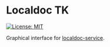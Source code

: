 # Localdoc TK

[![License: MIT](https://img.shields.io/badge/License-MIT-yellow.svg)](https://opensource.org/licenses/MIT)

Graphical interface for [localdoc-service](https://github.com/michelnovus/localdoc-service).

